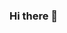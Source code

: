 ### Hi there 👋

<!--
**RajapandiAnand/RajapandiAnand** is a ✨ _special_ ✨ repository because its `README.md` (this file) appears on your GitHub profile.

Here are some ideas to get you started:

- 🔭 I’m currently working on Staff Management System Project.
- 🌱 I’m currently learning JavaScript, C#,SQL Server.
- 👯 I’m looking to collaborate on ...
- 🤔 I’m looking for help with ...
- 💬 Ask me about ...
- 📫 How to reach me: rajapandianand02@gmail.com
- 😄 Pronouns: ...
- ⚡ Fun fact: ...
-->
